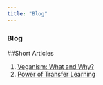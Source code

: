 ```yaml
---
title: "Blog"
---
```


### Blog

##Short Articles

1. [Veganism: What and Why?](http://www.google.com)
2. [Power of Transfer Learning](http://www.google.com)


